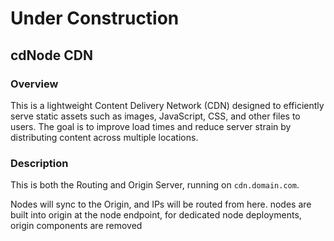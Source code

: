 # Under Construction

## cdNode CDN

### Overview
This is a lightweight Content Delivery Network (CDN) designed to efficiently serve static assets such as images, JavaScript, CSS, and other files to users. The goal is to improve load times and reduce server strain by distributing content across multiple locations.

### Description
This is both the Routing and Origin Server, running on `cdn.domain.com`.

Nodes will sync to the Origin, and IPs will be routed from here.
nodes are built into origin at the node endpoint, for dedicated node deployments, origin components are removed